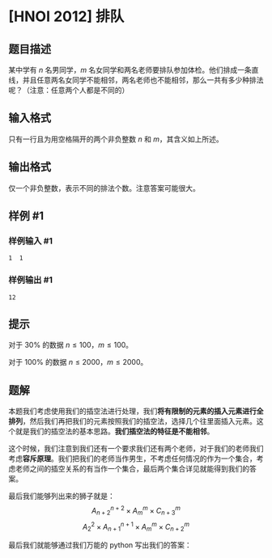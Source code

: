 # [HNOI 2012] 排队

## 题目描述

某中学有 $n$ 名男同学，$m$ 名女同学和两名老师要排队参加体检。他们排成一条直线，并且任意两名女同学不能相邻，两名老师也不能相邻，那么一共有多少种排法呢？（注意：任意两个人都是不同的）

## 输入格式

只有一行且为用空格隔开的两个非负整数 $n$ 和 $m$，其含义如上所述。

## 输出格式

仅一个非负整数，表示不同的排法个数。注意答案可能很大。

## 样例 #1

### 样例输入 #1

```
1  1
```

### 样例输出 #1

```
12
```

## 提示

对于 $30\%$ 的数据 $n\leq 100$，$m\leq 100$。

对于 $100\%$ 的数据 $n\leq 2000$，$m\leq 2000$。

## 题解
本题我们考虑使用我们的插空法进行处理，我们**将有限制的元素的插入元素进行全排列**，然后我们再把我们的元素按照我们的插空法，选择几个往里面插入元素。这个就是我们的插空法的基本思路。**我们插空法的特征是不能相邻**。

这个时候，我们注意到我们还有一个要求我们还有两个老师，对于我们的老师我们考虑**容斥原理**。我们把我们的老师当作男生，不考虑任何情况的作为一个集合，考虑老师之间的插空关系的有当作一个集合，最后两个集合详见就能得到我们的答案。

最后我们能够列出来的狮子就是：
$$A_{n+2}^{n+2}\times A_m^m\times C_{n+3}^m$$ 
$$A_2^2\times A_{n+1}^{n+1}\times A_m^m\times C_{n+2}^m$$

最后我们就能够通过我们万能的 python 写出我们的答案：

